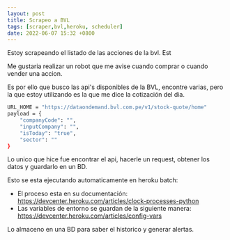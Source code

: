 ```yaml
---
layout: post
title: Scrapeo a BVL
tags: [scraper,bvl,heroku, scheduler]
date: 2022-06-07 15:32 +0800
---
```


Estoy scrapeando el listado de las acciones de la bvl. Est

Me gustaria realizar un robot que me avise cuando comprar o cuando vender una accion.

Es por ello que busco las api's disponibles de la BVL, encontre varias, pero la que estoy utilizando es la que me dice la cotización del dia.

```bash
URL_HOME = "https://dataondemand.bvl.com.pe/v1/stock-quote/home"
payload = {
    "companyCode": "",
    "inputCompany": "",
    "isToday": "true",
    "sector": ""
}
```

Lo unico que hice fue encontrar el api, hacerle un request, obtener los datos y guardarlo en un BD.

Esto se esta ejecutando automaticamente en heroku batch:

- El proceso esta en su documentación:
https://devcenter.heroku.com/articles/clock-processes-python
- Las variables de entorno se guardan de la siguiente manera:
https://devcenter.heroku.com/articles/config-vars

Lo almaceno en una BD para saber el historico y generar alertas.






